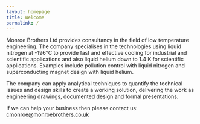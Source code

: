 ```yaml
---
layout: homepage
title: Welcome
permalink: /
---
```


Monroe Brothers Ltd provides consultancy in the field of low temperature engineering.  The company specialises in the technologies using liquid nitrogen at -196°C to provide fast and effective cooling for industrial and scientific applications and also liquid helium down to 1.4 K for scientific applications.  Examples include pollution control with liquid nitrogen and superconducting magnet design with liquid helium.

The company can apply analytical techniques to quantify the technical issues and design skills to create a working solution, delivering the work as engineering drawings, documented design and formal presentations.

If we can help your business then please contact us: [cmonroe@monroebrothers.co.uk](cmonroe@monroebrothers.co.uk)

